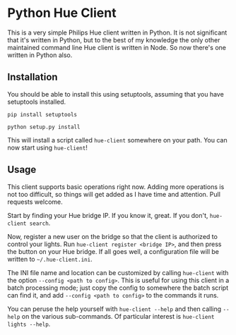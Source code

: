 # Python Hue Client #

This is a very simple Philips Hue client written in Python. It is not
significant that it's written in Python, but to the best of my knowledge the
only other maintained command line Hue client is written in Node. So now there's
one written in Python also.

## Installation ##

You should be able to install this using setuptools, assuming that you have
setuptools installed.

`pip install setuptools`

`python setup.py install`

This will install a script called `hue-client` somewhere on your path. You can
now start using `hue-client`!

## Usage ##

This client supports basic operations right now. Adding more operations is not
too difficult, so things will get added as I have time and attention. Pull
requests welcome.

Start by finding your Hue bridge IP. If you know it, great. If you don't,
`hue-client search`.

Now, register a new user on the bridge so that the client is authorized to
control your lights. Run `hue-client register <bridge IP>`, and then press the
button on your Hue bridge. If all goes well, a configuration file will be
written to `~/.hue-client.ini`.

The INI file name and location can be customized by calling `hue-client` with
the option `--config <path to config>`. This is useful for using this client in
a batch processing mode; just copy the config to somewhere the batch script can
find it, and add `--config <path to config>` to the commands it runs.

You can peruse the help yourself with `hue-client --help` and then calling
`--help` on the various sub-commands. Of particular interest is `hue-client
lights --help`.
